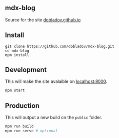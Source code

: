## mdx-blog

Source for the site [dobladov.github.io](https://dobladov.github.io/)

## Install

```
git clone https://github.com/dobladov/mdx-blog.git
cd mdx-blog
npm install
```

## Development

This will make the site avalaible on [localhost:8000](http://localhost:8000).

```bash
npm start
```

## Production

This will output a new build on the `public` folder.

```bash
npm run build
npm run serve # optional
```

